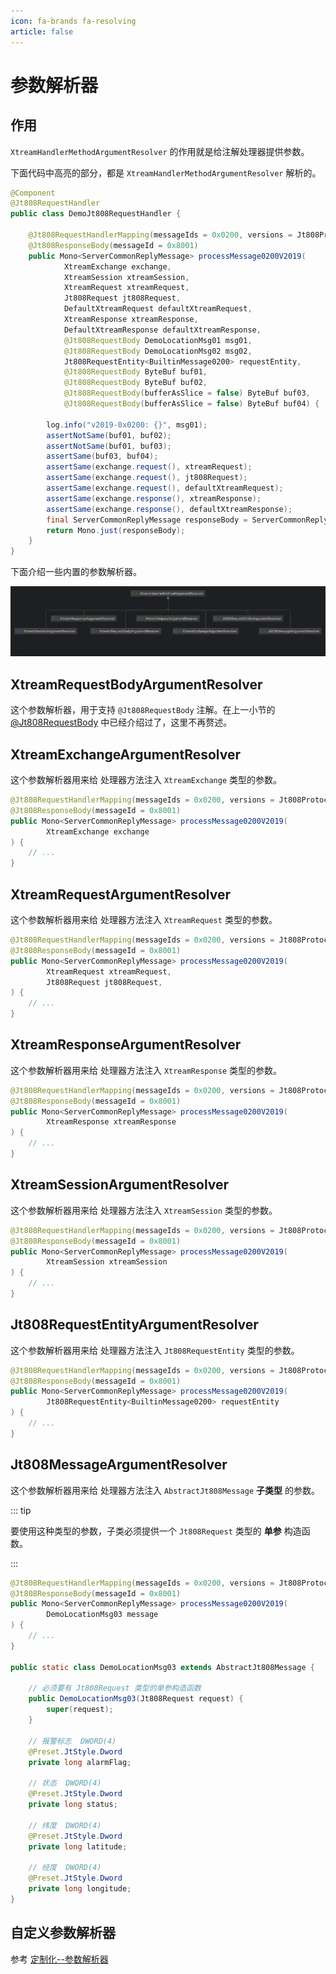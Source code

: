 ```yaml
---
icon: fa-brands fa-resolving
article: false
---
```


# 参数解析器

## 作用

`XtreamHandlerMethodArgumentResolver` 的作用就是给注解处理器提供参数。

下面代码中高亮的部分，都是 `XtreamHandlerMethodArgumentResolver` 解析的。

```java {8-21}
@Component
@Jt808RequestHandler
public class DemoJt808RequestHandler {

    @Jt808RequestHandlerMapping(messageIds = 0x0200, versions = Jt808ProtocolVersion.VERSION_2019)
    @Jt808ResponseBody(messageId = 0x8001)
    public Mono<ServerCommonReplyMessage> processMessage0200V2019(
            XtreamExchange exchange,
            XtreamSession xtreamSession,
            XtreamRequest xtreamRequest,
            Jt808Request jt808Request,
            DefaultXtreamRequest defaultXtreamRequest,
            XtreamResponse xtreamResponse,
            DefaultXtreamResponse defaultXtreamResponse,
            @Jt808RequestBody DemoLocationMsg01 msg01,
            @Jt808RequestBody DemoLocationMsg02 msg02,
            Jt808RequestEntity<BuiltinMessage0200> requestEntity,
            @Jt808RequestBody ByteBuf buf01,
            @Jt808RequestBody ByteBuf buf02,
            @Jt808RequestBody(bufferAsSlice = false) ByteBuf buf03,
            @Jt808RequestBody(bufferAsSlice = false) ByteBuf buf04) {

        log.info("v2019-0x0200: {}", msg01);
        assertNotSame(buf01, buf02);
        assertNotSame(buf01, buf03);
        assertSame(buf03, buf04);
        assertSame(exchange.request(), xtreamRequest);
        assertSame(exchange.request(), jt808Request);
        assertSame(exchange.request(), defaultXtreamRequest);
        assertSame(exchange.response(), xtreamResponse);
        assertSame(exchange.response(), defaultXtreamResponse);
        final ServerCommonReplyMessage responseBody = ServerCommonReplyMessage.success(jt808Request);
        return Mono.just(responseBody);
    }
}
```

下面介绍一些内置的参数解析器。

![内置参数解析器](/img/server/annotation-driven/handler-method-argument-resolver.png)

## XtreamRequestBodyArgumentResolver

这个参数解析器，用于支持 `@Jt808RequestBody`
注解。在上一小节的 [@Jt808RequestBody](./request-message-mapping.md#jt808requestbody) 中已经介绍过了，这里不再赘述。

## XtreamExchangeArgumentResolver

这个参数解析器用来给 处理器方法注入 `XtreamExchange` 类型的参数。

```java {4}
@Jt808RequestHandlerMapping(messageIds = 0x0200, versions = Jt808ProtocolVersion.VERSION_2019)
@Jt808ResponseBody(messageId = 0x8001)
public Mono<ServerCommonReplyMessage> processMessage0200V2019(
        XtreamExchange exchange
) {
    // ...
}
```

## XtreamRequestArgumentResolver

这个参数解析器用来给 处理器方法注入 `XtreamRequest` 类型的参数。

```java {4-5}
@Jt808RequestHandlerMapping(messageIds = 0x0200, versions = Jt808ProtocolVersion.VERSION_2019)
@Jt808ResponseBody(messageId = 0x8001)
public Mono<ServerCommonReplyMessage> processMessage0200V2019(
        XtreamRequest xtreamRequest,
        Jt808Request jt808Request,
) {
    // ...
}
```

## XtreamResponseArgumentResolver

这个参数解析器用来给 处理器方法注入 `XtreamResponse` 类型的参数。

```java {4}
@Jt808RequestHandlerMapping(messageIds = 0x0200, versions = Jt808ProtocolVersion.VERSION_2019)
@Jt808ResponseBody(messageId = 0x8001)
public Mono<ServerCommonReplyMessage> processMessage0200V2019(
        XtreamResponse xtreamResponse
) {
    // ...
}
```

## XtreamSessionArgumentResolver

这个参数解析器用来给 处理器方法注入 `XtreamSession` 类型的参数。

```java {4}
@Jt808RequestHandlerMapping(messageIds = 0x0200, versions = Jt808ProtocolVersion.VERSION_2019)
@Jt808ResponseBody(messageId = 0x8001)
public Mono<ServerCommonReplyMessage> processMessage0200V2019(
        XtreamSession xtreamSession
) {
    // ...
}
```

## Jt808RequestEntityArgumentResolver

这个参数解析器用来给 处理器方法注入 `Jt808RequestEntity` 类型的参数。

```java {4}
@Jt808RequestHandlerMapping(messageIds = 0x0200, versions = Jt808ProtocolVersion.VERSION_2019)
@Jt808ResponseBody(messageId = 0x8001)
public Mono<ServerCommonReplyMessage> processMessage0200V2019(
        Jt808RequestEntity<BuiltinMessage0200> requestEntity
) {
    // ...
}
```

## Jt808MessageArgumentResolver

这个参数解析器用来给 处理器方法注入 `AbstractJt808Message` **子类型** 的参数。

::: tip

要使用这种类型的参数，子类必须提供一个 `Jt808Request` 类型的 **单参** 构造函数。

:::

```java {4,12}
@Jt808RequestHandlerMapping(messageIds = 0x0200, versions = Jt808ProtocolVersion.VERSION_2019)
@Jt808ResponseBody(messageId = 0x8001)
public Mono<ServerCommonReplyMessage> processMessage0200V2019(
        DemoLocationMsg03 message
) {
    // ...
}

public static class DemoLocationMsg03 extends AbstractJt808Message {

    // 必须要有 Jt808Request 类型的单参构造函数
    public DemoLocationMsg03(Jt808Request request) {
        super(request);
    }

    // 报警标志  DWORD(4)
    @Preset.JtStyle.Dword
    private long alarmFlag;

    // 状态  DWORD(4)
    @Preset.JtStyle.Dword
    private long status;

    // 纬度  DWORD(4)
    @Preset.JtStyle.Dword
    private long latitude;

    // 经度  DWORD(4)
    @Preset.JtStyle.Dword
    private long longitude;
}
```

## 自定义参数解析器

参考 [定制化--参数解析器](../customization/argument-resolver.md)
